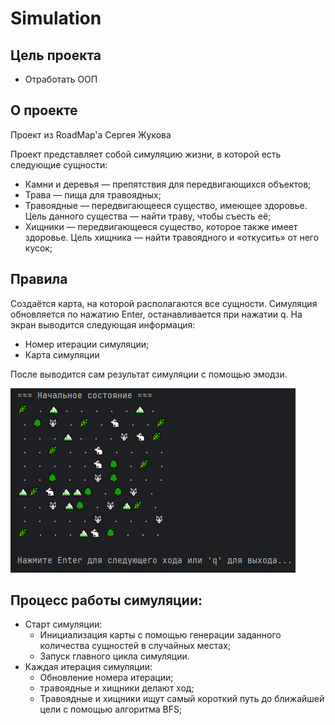 # Simulation
## Цель проекта
- Отработать ООП

## О проекте
Проект из RoadMap'а Сергея Жукова

Проект представляет собой симуляцию жизни, в которой есть следующие сущности:
- Камни и деревья — препятствия для передвигающихся объектов;
- Трава — пища для травоядных;
- Травоядные — передвигающееся существо, имеющее здоровье. Цель данного существа — найти траву, чтобы съесть её;
- Хищники — передвигающееся существо, которое также имеет здоровье. Цель хищника — найти травоядного и «откусить» от него кусок;

## Правила
Создаётся карта, на которой располагаются все сущности.
Симуляция обновляется по нажатию Enter, останавливается при нажатии q.
На экран выводится следующая информация:
- Номер итерации симуляции;
- Карта симуляции

После выводится сам результат симуляции с помощью эмодзи.

![img.png](resources/img.png)

## Процесс работы симуляции:
- Старт симуляции:
    - Инициализация карты с помощью генерации заданного количества сущностей в случайных местах;
    - Запуск главного цикла симуляции.
- Каждая итерация симуляции:
    - Обновление номера итерации;
    - травоядные и хищники делают ход;
    - Травоядные и хищники ищут самый короткий путь до ближайшей цели с помощью алгоритма BFS;